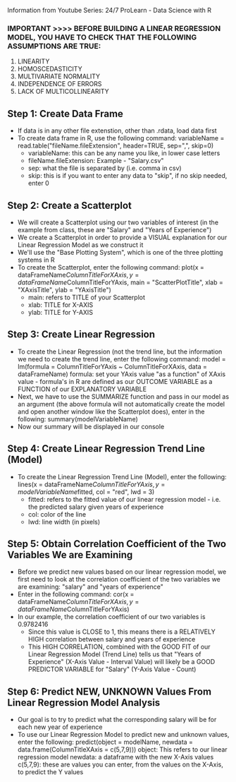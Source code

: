 <!-- Linear Regression in R --> 

Information from Youtube Series: 24/7 ProLearn - Data Science with R 

### IMPORTANT >>>> BEFORE BUILDING A LINEAR REGRESSION MODEL, YOU HAVE TO CHECK THAT THE FOLLOWING ASSUMPTIONS ARE TRUE: 
  1. LINEARITY 
  2. HOMOSCEDASTICITY
  3. MULTIVARIATE NORMALITY 
  4. INDEPENDENCE OF ERRORS
  5. LACK OF MULTICOLLINEARITY 

## Step 1: Create Data Frame ##
  - If data is in any other file extenstion, other than .rdata, load data first 
  - To create data frame in R, use the following command: 
    variableName = read.table("fileName.fileExtension", header=TRUE, sep=",", skip=0)
      - variableName: this can be any name you like, in lower case letters 
      - fileName.fileExtension: Example - "Salary.csv" 
      - sep: what the file is separated by (i.e. comma in csv)
      - skip: this is if you want to enter any data to "skip", if no skip needed, enter 0 

## Step 2: Create a Scatterplot ## 
  - We will create a Scatterplot using our two variables of interest (in the example from class, these are "Salary" and "Years of Experience")
  - We create a Scatterplot in order to provide a VISUAL explanation for our Linear Regression Model as we construct it 
  - We'll use the "Base Plotting System", which is one of the three plotting systems in R 
  - To create the Scatterplot, enter the following command: 
    plot(x = dataFrameName$ColumnTitleForXAxis, y = dataFrameName$ColumnTitleForYAxis, main = "ScatterPlotTitle", xlab = "XAxisTitle", ylab = "YAxisTitle")
      - main: refers to TITLE of your Scatterplot
      - xlab: TITLE for X-AXIS
      - ylab: TITLE for Y-AXIS
      
## Step 3: Create Linear Regression ## 
  - To create the Linear Regression (not the trend line, but the information we need to create the trend line, enter the following command: 
    model = lm(formula = ColumnTitleForYAxis ~ ColumnTitleForXAxis, data = dataFrameName)
      formula: set your YAxis value "as a function" of XAxis value - formula's in R are defined as our OUTCOME VARIABLE as a FUNCTION of our EXPLANATORY VARIABLE 
  - Next, we have to use the SUMMARIZE function and pass in our model as an argument (the above formula will not automatically create the model and open another window like the Scatterplot does), enter in the following: 
    summary(modelVariableName)
  - Now our summary will be displayed in our console

## Step 4: Create Linear Regression Trend Line (Model) ## 
  - To create the Linear Regression Trend Line (Model), enter the following: 
    lines(x = dataFrameName$ColumnTitleForYAxis, y = modelVariableName$fitted, col = "red", lwd = 3)
      - fitted: refers to the fitted value of our linear regression model - i.e. the predicted salary given years of experience
      - col: color of the line 
      - lwd: line width (in pixels)
      
## Step 5: Obtain Correlation Coefficient of the Two Variables We are Examining ## 
  - Before we predict new values based on our linear regression model, we first need to look at the correlation coefficient of the two variables we are examining: "salary" and "years of experience" 
  - Enter in the following command: 
    cor(x = dataFrameName$ColumnTitleForXAxis, y = dataFrameName$ColumnTitleForYAxis)
  - In our example, the correlation coefficient of our two variables is 0.9782416
    - Since this value is CLOSE to 1, this means there is a RELATIVELY HIGH correlation between salary and years of experience 
    - This HIGH CORRELATION, combined with the GOOD FIT of our Linear Regression Model (Trend Line) tells us that "Years of Experience" (X-Axis Value - Interval Value) will likely be a GOOD PREDICTOR VARIABLE for "Salary" (Y-Axis Value - Count)
    
## Step 6: Predict NEW, UNKNOWN Values From Linear Regression Model Analysis ## 
  - Our goal is to try to predict what the corresponding salary will be for each new year of experience 
  - To use our Linear Regression Model to predict new and unknown values, enter the following: 
    predict(object = modelName, newdata = data.frame(ColumnTitleXAxis = c(5,7,9)))
      object: This refers to our linear regression model 
      newdata: a dataframe with the new X-Axis values 
      c(5,7,9): these are values you can enter, from the values on the X-Axis, to predict the Y values 
  
  
  
  
  
  
  
  
  
  
  
  
  
  
  
  
  
  
  
  
  
  
  
  
  
  
  
  
  
  
  
  
  
  